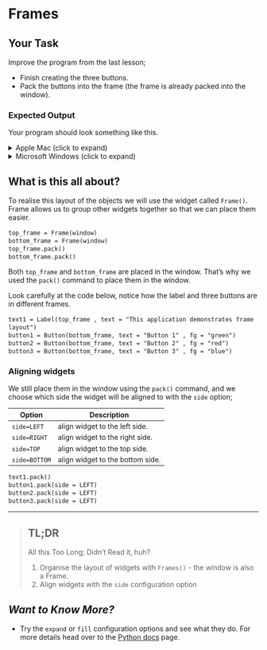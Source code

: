# Frames

## Your Task
Improve the program from the last lesson;
- Finish creating the three buttons.
- Pack the buttons into the frame (the frame is already packed into the window).

### Expected Output
Your program should look something like this.
<details>
    <summary>Apple Mac (click to expand)</summary>

![](expected_output_mac.png)
</details>

<details>
    <summary>Microsoft Windows (click to expand)</summary>

![](expected_output_win.bmp)
</details>

## What is this all about?


To realise this layout of the objects we will use the widget called `Frame()`. Frame allows us to group other widgets together so that we can place them easier. 

```
top_frame = Frame(window)
bottom_frame = Frame(window)
top_frame.pack()
bottom_frame.pack()
```
Both `top_frame` and `bottom_frame` are placed in the window. That’s why we used the `pack()` command to place them in the window.

Look carefully at the code below, notice how the label and three buttons are in different frames.
```
text1 = Label(top_frame , text = "This application demonstrates frame layout")
button1 = Button(bottom_frame, text = "Button 1" , fg = "green")
button2 = Button(bottom_frame, text = "Button 2" , fg = "red")
button3 = Button(bottom_frame, text = "Button 3" , fg = "blue")
```

### Aligning widgets
We still place them in the window using the `pack()` command, and we choose which side the widget will be aligned to with the `side` option;

Option | Description
---|---
`side=LEFT` | align widget to the left side.
`side=RIGHT` | align widget to the right side.
`side=TOP` | align widget to the top side.
`side=BOTTOM` | align widget to the bottom side.

```
text1.pack()
button1.pack(side = LEFT)
button2.pack(side = LEFT)
button3.pack(side = LEFT)
```

***
>## TL;DR
>All this Too Long; Didn’t Read it, huh?
>
>1. Organise the layout of widgets with `Frames()` - the window is also a Frame.
>2. Align widgets with the `side` configuration option

## _Want to Know More?_
- Try the `expand` or `fill` configuration options and see what they do. For more details head over to the [Python docs](https://docs.python.org/3/library/tkinter.html#packer-options) page.
